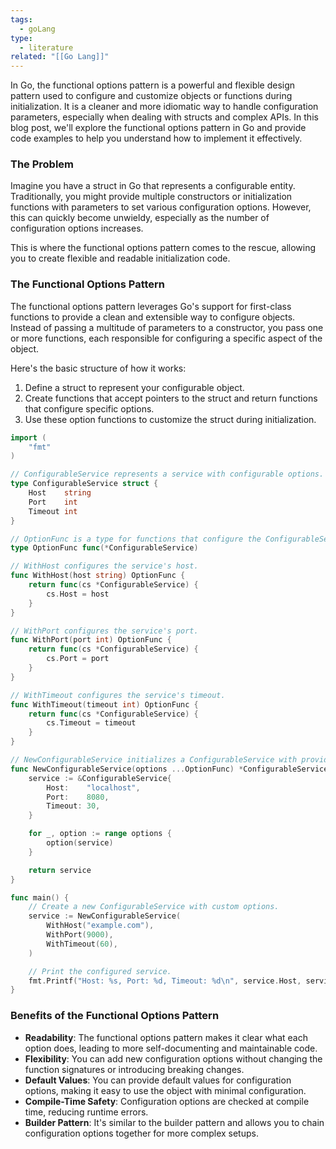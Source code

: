 ```yaml
---
tags:
  - goLang
type:
  - literature
related: "[[Go Lang]]"
---
```

In Go, the functional options pattern is a powerful and flexible design pattern used to configure and customize objects or functions during initialization. It is a cleaner and more idiomatic way to handle configuration parameters, especially when dealing with structs and complex APIs. In this blog post, we'll explore the functional options pattern in Go and provide code examples to help you understand how to implement it effectively.

### The Problem

Imagine you have a struct in Go that represents a configurable entity. Traditionally, you might provide multiple constructors or initialization functions with parameters to set various configuration options. However, this can quickly become unwieldy, especially as the number of configuration options increases.

This is where the functional options pattern comes to the rescue, allowing you to create flexible and readable initialization code.

### The Functional Options Pattern

The functional options pattern leverages Go's support for first-class functions to provide a clean and extensible way to configure objects. Instead of passing a multitude of parameters to a constructor, you pass one or more functions, each responsible for configuring a specific aspect of the object.

Here's the basic structure of how it works:

1. Define a struct to represent your configurable object.
2. Create functions that accept pointers to the struct and return functions that configure specific options.
3. Use these option functions to customize the struct during initialization.


```GO
import (
    "fmt"
)

// ConfigurableService represents a service with configurable options.
type ConfigurableService struct {
    Host    string
    Port    int
    Timeout int
}

// OptionFunc is a type for functions that configure the ConfigurableService.
type OptionFunc func(*ConfigurableService)

// WithHost configures the service's host.
func WithHost(host string) OptionFunc {
    return func(cs *ConfigurableService) {
        cs.Host = host
    }
}

// WithPort configures the service's port.
func WithPort(port int) OptionFunc {
    return func(cs *ConfigurableService) {
        cs.Port = port
    }
}

// WithTimeout configures the service's timeout.
func WithTimeout(timeout int) OptionFunc {
    return func(cs *ConfigurableService) {
        cs.Timeout = timeout
    }
}

// NewConfigurableService initializes a ConfigurableService with provided options.
func NewConfigurableService(options ...OptionFunc) *ConfigurableService {
    service := &ConfigurableService{
        Host:    "localhost",
        Port:    8080,
        Timeout: 30,
    }

    for _, option := range options {
        option(service)
    }

    return service
}

func main() {
    // Create a new ConfigurableService with custom options.
    service := NewConfigurableService(
        WithHost("example.com"),
        WithPort(9000),
        WithTimeout(60),
    )

    // Print the configured service.
    fmt.Printf("Host: %s, Port: %d, Timeout: %d\n", service.Host, service.Port, service.Timeout)
}
```

### Benefits of the Functional Options Pattern

- **Readability**: The functional options pattern makes it clear what each option does, leading to more self-documenting and maintainable code.
- **Flexibility**: You can add new configuration options without changing the function signatures or introducing breaking changes.
- **Default Values**: You can provide default values for configuration options, making it easy to use the object with minimal configuration.
- **Compile-Time Safety**: Configuration options are checked at compile time, reducing runtime errors.
- **Builder Pattern**: It's similar to the builder pattern and allows you to chain configuration options together for more complex setups.